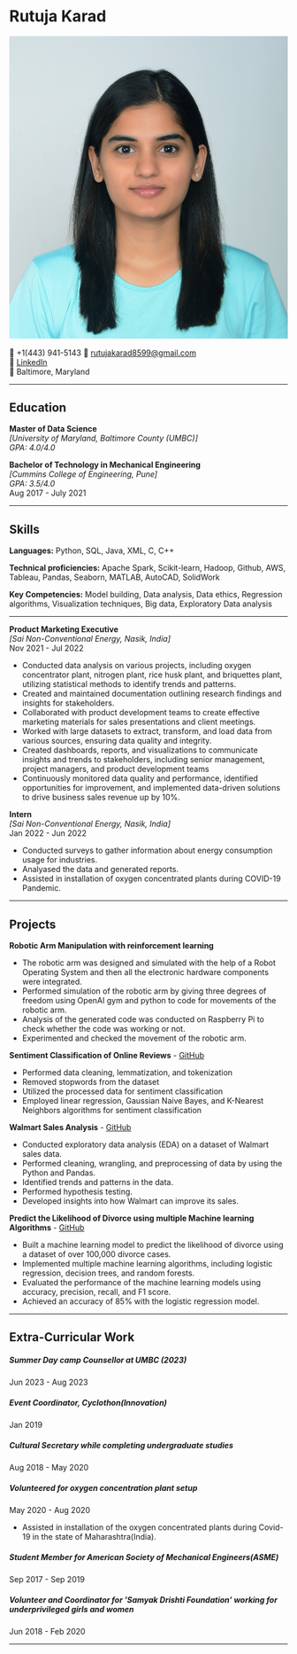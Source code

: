 # Rutuja Karad

![Rutuja Karad](https://github.com/RUTUJA8599/UMBC-DATA606-FALL2023-TUESDAY/blob/main/rutuja.jpg)

:iphone: +1(443) 941-5143 
:email: rutujakarad8599@gmail.com  
🔗 [LinkedIn](https://www.linkedin.com/in/rutuja-karad/)  
:office: Baltimore, Maryland 

---

## Education
**Master of Data Science**  
*[University of Maryland, Baltimore County (UMBC)]*  
*GPA: 4.0/4.0*  

**Bachelor of Technology in Mechanical Engineering**  
*[Cummins College of Engineering, Pune]*  
*GPA: 3.5/4.0*  
Aug 2017 - July 2021  

---

## Skills
**Languages:** Python, SQL, Java, XML, C, C++

**Technical proficiencies:** Apache Spark, Scikit-learn, Hadoop, Github, AWS, Tableau, Pandas, Seaborn, MATLAB,
AutoCAD, SolidWork

**Key Competencies:** Model building, Data analysis, Data ethics, Regression algorithms, Visualization techniques, Big
data, Exploratory Data analysis

---

**Product Marketing Executive**  
*[Sai Non-Conventional Energy, Nasik, India]*  
Nov 2021 - Jul 2022
- Conducted data analysis on various projects, including oxygen concentrator plant, nitrogen plant, rice husk plant, and
  briquettes plant, utilizing statistical methods to identify trends and patterns.
- Created and maintained documentation outlining research findings and insights for stakeholders.
- Collaborated with product development teams to create effective marketing materials for sales presentations and client
  meetings.
- Worked with large datasets to extract, transform, and load data from various sources, ensuring data quality and
  integrity.
- Created dashboards, reports, and visualizations to communicate insights and trends to stakeholders, including senior
  management, project managers, and product development teams
- Continuously monitored data quality and performance, identified opportunities for improvement, and implemented
  data-driven solutions to drive business sales revenue up by 10%.

**Intern**  
*[Sai Non-Conventional Energy, Nasik, India]*  
Jan 2022 - Jun 2022  
- Conducted surveys to gather information about energy consumption usage for industries.
- Analyased the data and generated reports.
- Assisted in installation of oxygen concentrated plants during COVID-19 Pandemic.

---

## Projects  
**Robotic Arm Manipulation with reinforcement learning** 
- The robotic arm was designed and simulated with the help of a Robot Operating System and then all the electronic
hardware components were integrated.
- Performed simulation of the robotic arm by giving three degrees of freedom using OpenAI gym and python to code for
movements of the robotic arm.
- Analysis of the generated code was conducted on Raspberry Pi to check whether the code was working or not.
- Experimented and checked the movement of the robotic arm.


**Sentiment Classification of Online Reviews** - [GitHub](https://github.com/RUTUJAK1/Sentiment-Classification/blob/main/Sentiment_classification.ipynb)
- Performed data cleaning, lemmatization, and tokenization
- Removed stopwords from the dataset
- Utilized the processed data for sentiment classification
- Employed linear regression, Gaussian Naive Bayes, and K-Nearest Neighbors algorithms for sentiment classification


**Walmart Sales Analysis** - [GitHub](https://github.com/RUTUJAK1/WalmartEDA/blob/main/Walmartproject.ipynb)
- Conducted exploratory data analysis (EDA) on a dataset of Walmart sales data.
- Performed cleaning, wrangling, and preprocessing of data by using the Python and Pandas.
- Identified trends and patterns in the data.
- Performed hypothesis testing.
- Developed insights into how Walmart can improve its sales.


**Predict the Likelihood of Divorce using multiple Machine learning Algorithms** - [GitHub](https://github.com/RUTUJAK1/Divorce_multiple_algorithms/blob/main/Divorce_Prediction.ipynb)
- Built a machine learning model to predict the likelihood of divorce using a dataset of over 100,000 divorce cases.
- Implemented multiple machine learning algorithms, including logistic regression, decision trees, and random forests.
- Evaluated the performance of the machine learning models using accuracy, precision, recall, and F1 score.
- Achieved an accuracy of 85% with the logistic regression model.

---

## Extra-Curricular Work

##### Summer Day camp Counsellor at UMBC (2023)
Jun 2023 - Aug 2023
#####  Event Coordinator, Cyclothon(Innovation)
Jan 2019
#####  Cultural Secretary while completing undergraduate studies
Aug 2018 - May 2020
#####  Volunteered for oxygen concentration plant setup
May 2020 - Aug 2020
- Assisted in installation of the oxygen concentrated plants during Covid-19 in the state of Maharashtra(India).
#####  Student Member for American Society of Mechanical Engineers(ASME)
Sep 2017 - Sep 2019
#####  Volunteer and Coordinator for ’Samyak Drishti Foundation’ working for underprivileged girls and women
Jun 2018 - Feb 2020


---
